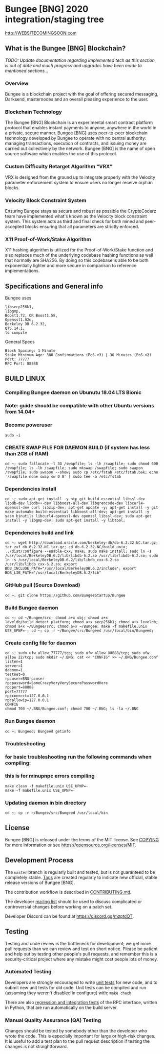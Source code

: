 Bungee [BNG] 2020 integration/staging tree
===========================================================================================

http://WEBSITECOMINGSOON.com

What is the Bungee [BNG] Blockchain?
-----------------------------------------
*TODO: Update documentation regarding implemented tech as this section is out of date and much progress and upgrades have been made to mentioned sections...*

### Overview
Bungee is a blockchain project with the goal of offering secured messaging, Darksend, masternodes and an overall pleasing experience to the user.

### Blockchain Technology
The Bungee [BNG] Blockchain is an experimental smart contract platform protocol that enables 
instant payments to anyone, anywhere in the world in a private, secure manner. 
Bungee [BNG] uses peer-to-peer blockchain technology developed by Bungee to operate
with no central authority: managing transactions, execution of contracts, and 
issuing money are carried out collectively by the network. Bungee [BNG] is the name of 
open source software which enables the use of this protocol.

### Custom Difficulty Retarget Algorithm “VRX”
VRX is designed from the ground up to integrate properly with the Velocity parameter enforcement system to ensure users no longer receive orphan blocks.

### Velocity Block Constraint System
Ensuring Bungee stays as secure and robust as possible the CryptoCoderz team have implemented what's known as the Velocity block constraint system. This system acts as third and final check for both mined and peer-accepted blocks ensuring that all parameters are strictly enforced.

### X11 Proof-of-Work/Stake Algorithm
X11 hashing algorithm is utilized for the Proof-of-Work/Stake function and also replaces much of the underlying codebase hashing functions as well that normally are SHA256. By doing so this codebase is able to be both exponentially lighter and more secure in comparison to reference implementations.

Specifications and General info
------------------
Bungee uses 

	libsecp256k1,
	libgmp,
	Boost1.72, OR Boost1.58,  
	Openssl1.02u,
	Berkeley DB 6.2.32,
	QT5.14.1,
	to compile


General Specs

	Block Spacing: 1 Minute
	Stake Minimum Age: 300 Confirmations (PoS-v3) | 30 Minutes (PoS-v2)
	Port: 77777
	RPC Port: 88888


BUILD LINUX
-----------
### Compiling Bungee daemon on Ubunutu 18.04 LTS Bionic
### Note: guide should be compatible with other Ubuntu versions from 14.04+

### Become poweruser
```
sudo -i
```
### CREATE SWAP FILE FOR DAEMON BUILD (if system has less than 2GB of RAM)
```
cd ~; sudo fallocate -l 3G /swapfile; ls -lh /swapfile; sudo chmod 600 /swapfile; ls -lh /swapfile; sudo mkswap /swapfile; sudo swapon /swapfile; sudo swapon --show; sudo cp /etc/fstab /etc/fstab.bak; echo '/swapfile none swap sw 0 0' | sudo tee -a /etc/fstab
```

### Dependencies install
```
cd ~; sudo apt-get install -y ntp git build-essential libssl-dev libdb-dev libdb++-dev libboost-all-dev libqrencode-dev libcurl4-openssl-dev curl libzip-dev; apt-get update -y; apt-get install -y git make automake build-essential libboost-all-dev; apt-get install -y yasm binutils libcurl4-openssl-dev openssl libssl-dev; sudo apt-get install -y libgmp-dev; sudo apt-get install -y libtool;
```

### Dependencies build and link
```
cd ~; wget http://download.oracle.com/berkeley-db/db-6.2.32.NC.tar.gz; tar zxf db-6.2.32.NC.tar.gz; cd db-6.2.32.NC/build_unix; ../dist/configure --enable-cxx; make; sudo make install; sudo ln -s /usr/local/BerkeleyDB.6.2/lib/libdb-6.2.so /usr/lib/libdb-6.2.so; sudo ln -s /usr/local/BerkeleyDB.6.2/lib/libdb_cxx-6.2.so /usr/lib/libdb_cxx-6.2.so; export BDB_INCLUDE_PATH="/usr/local/BerkeleyDB.6.2/include"; export BDB_LIB_PATH="/usr/local/BerkeleyDB.6.2/lib"
```

### GitHub pull (Source Download)
```
cd ~; git clone https://github.com/BungeeStartup/Bungee
```

### Build Bungee daemon
```
cd ~; cd ~/Bungee/src; chmod a+x obj; chmod a+x leveldb/build_detect_platform; chmod a+x secp256k1; chmod a+x leveldb; chmod a+x ~/Bungee/src; chmod a+x ~/Bungee; make -f makefile.unix USE_UPNP=-; cd ~; cp -r ~/Bungee/src/Bungeed /usr/local/bin/Bungeed;
```

### Create config file for daemon
```
cd ~; sudo ufw allow 77777/tcp; sudo ufw allow 88888/tcp; sudo ufw allow 22/tcp; sudo mkdir ~/.BNG; cat << "CONFIG" >> ~/.BNG/Bungee.conf
listen=1
server=1
daemon=1
testnet=0
rpcuser=BNGrpcuser
rpcpassword=SomeCrazyVeryVerySecurePasswordHere
rpcport=88888
port=77777
rpcconnect=127.0.0.1
rpcallowip=127.0.0.1
CONFIG
chmod 700 ~/.BNG/Bungee.conf; chmod 700 ~/.BNG; ls -la ~/.BNG
```

### Run Bungee daemon
```
cd ~; Bungeed; Bungeed getinfo
```

### Troubleshooting
### for basic troubleshooting run the following commands when compiling:
### this is for minupnpc errors compiling

```
make clean -f makefile.unix USE_UPNP=-
make -f makefile.unix USE_UPNP=-
```
### Updating daemon in bin directory
```
cd ~; cp -r ~/Bungee/src/Bungeed /usr/local/bin
```

License
-------

Bungee [BNG] is released under the terms of the MIT license. See [COPYING](COPYING) for more
information or see https://opensource.org/licenses/MIT.

Development Process
-------------------

The `master` branch is regularly built and tested, but is not guaranteed to be
completely stable. [Tags](https://github.com/BungeeBNG/Bungee-1) are created
regularly to indicate new official, stable release versions of Bungee [BNG].

The contribution workflow is described in [CONTRIBUTING.md](CONTRIBUTING.md).

The developer [mailing list](https://lists.linuxfoundation.org/mailman/listinfo/bitcoin-dev)
should be used to discuss complicated or controversial changes before working
on a patch set.

Developer Discord can be found at https://discord.gg/mzptdQT.

Testing
-------

Testing and code review is the bottleneck for development; we get more pull
requests than we can review and test on short notice. Please be patient and help out by testing
other people's pull requests, and remember this is a security-critical project where any mistake might cost people
lots of money.

### Automated Testing

Developers are strongly encouraged to write [unit tests](/doc/unit-tests.md) for new code, and to
submit new unit tests for old code. Unit tests can be compiled and run
(assuming they weren't disabled in configure) with: `make check`

There are also [regression and integration tests](/qa) of the RPC interface, written
in Python, that are run automatically on the build server.

### Manual Quality Assurance (QA) Testing

Changes should be tested by somebody other than the developer who wrote the
code. This is especially important for large or high-risk changes. It is useful
to add a test plan to the pull request description if testing the changes is
not straightforward.
